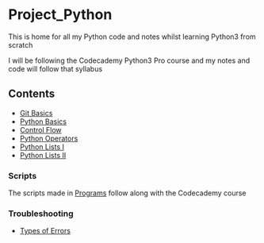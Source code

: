 # Project_Python

This is  home for all my Python code and notes whilst learning Python3 from scratch

I will be following the Codecademy Python3 Pro course and my notes and code will follow that syllabus

## Contents

- [Git Basics](git-basics.md)
- [Python Basics](python-basics.md)
- [Control Flow](control-flow.md)
- [Python Operators](python-operators.md)
- [Python Lists I](python-lists-1.md)
- [Python Lists II](python-lists-2.md)

### Scripts

The scripts made in [Programs](Programs/) follow along with the Codecademy course


### Troubleshooting

- [Types of Errors](types-of-errors.md)
